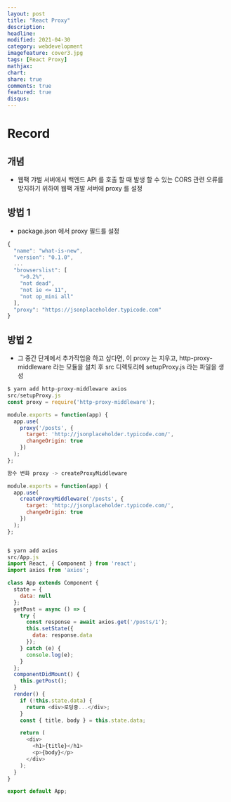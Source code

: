 ```yaml
---
layout: post
title: "React Proxy"
description: 
headline: 
modified: 2021-04-30
category: webdevelopment
imagefeature: cover3.jpg
tags: [React Proxy]
mathjax: 
chart: 
share: true
comments: true
featured: true
disqus:
---
```


# Record
## 개념
- 웹팩 갸벌 서버에서 백엔드 API 를 호출 할 때 발생 할 수 있는 CORS 관련 오류를 방지하기 위하여 웹팩 개발 서버에 proxy 를 설정 


## 방법 1
- package.json 에서 proxy 필드를 설정

```JavaScript
{
  "name": "what-is-new",
  "version": "0.1.0",
  ...
  "browserslist": [
    ">0.2%",
    "not dead",
    "not ie <= 11",
    "not op_mini all"
  ],
  "proxy": "https://jsonplaceholder.typicode.com"
}
```

## 방법 2
- 그 중간 단계에서 추가작업을 하고 싶다면, 이 proxy 는 지우고, http-proxy-middleware 라는 모듈을 설치 후 src 디렉토리에 setupProxy.js 라는 파일을 생성

```JavaScript
$ yarn add http-proxy-middleware axios
src/setupProxy.js
const proxy = require('http-proxy-middleware');

module.exports = function(app) {
  app.use(
    proxy('/posts', {
      target: 'http://jsonplaceholder.typicode.com/',
      changeOrigin: true
    })
  );
};

함수 변화 proxy -> createProxyMiddleware

module.exports = function(app) {
  app.use(
    createProxyMiddleware('/posts', {
      target: 'http://jsonplaceholder.typicode.com/',
      changeOrigin: true
    })
  );
};


$ yarn add axios
src/App.js
import React, { Component } from 'react';
import axios from 'axios';

class App extends Component {
  state = {
    data: null
  };
  getPost = async () => {
    try {
      const response = await axios.get('/posts/1');
      this.setState({
        data: response.data
      });
    } catch (e) {
      console.log(e);
    }
  };
  componentDidMount() {
    this.getPost();
  }
  render() {
    if (!this.state.data) {
      return <div>로딩중...</div>;
    }
    const { title, body } = this.state.data;

    return (
      <div>
        <h1>{title}</h1>
        <p>{body}</p>
      </div>
    );
  }
}

export default App;
```
